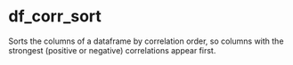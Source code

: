 # df_corr_sort
Sorts the columns of a dataframe by correlation order, so columns with the strongest (positive or negative) correlations appear first.
